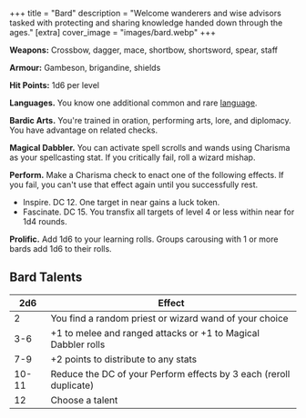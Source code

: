 +++
title = "Bard"
description = "Welcome wanderers and wise advisors tasked with protecting and sharing knowledge handed down through the ages."
[extra] 
cover_image = "images/bard.webp"
+++

**Weapons:** Crossbow, dagger, mace, shortbow, shortsword, spear, staff

**Armour:** Gambeson, brigandine, shields

**Hit Points:** 1d6 per level

**Languages.** You know one additional common and rare [language](@/rules/languages.md).

**Bardic Arts.** You're trained in oration, performing arts, lore, and diplomacy.
You have advantage on related checks.

**Magical Dabbler.** You can activate spell scrolls and wands using Charisma as your
spellcasting stat. If you critically fail, roll a wizard mishap.

**Perform.** Make a Charisma check to enact one of the following effects. If you
fail, you can't use that effect again until you successfully rest.

- Inspire. DC 12. One target in near gains a luck token.
- Fascinate. DC 15. You transfix all targets of level 4 or less within near for
  1d4 rounds.

**Prolific.** Add 1d6 to your learning rolls. Groups carousing with 1 or more bards
add 1d6 to their rolls.

## Bard Talents

| 2d6   | Effect                                                             |
|-------|--------------------------------------------------------------------|
| 2     | You find a random priest or wizard wand of your choice             |
| 3-6   | +1 to melee and ranged attacks or +1 to Magical Dabbler rolls      |
| 7-9   | +2 points to distribute to any stats                               |
| 10-11 | Reduce the DC of your Perform effects by 3 each (reroll duplicate) |
| 12    | Choose a talent                                                    |
